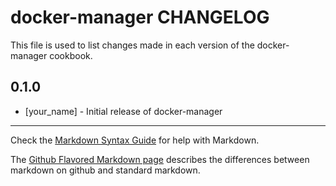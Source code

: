 # docker-manager CHANGELOG

This file is used to list changes made in each version of the docker-manager cookbook.

## 0.1.0
- [your_name] - Initial release of docker-manager

- - -
Check the [Markdown Syntax Guide](http://daringfireball.net/projects/markdown/syntax) for help with Markdown.

The [Github Flavored Markdown page](http://github.github.com/github-flavored-markdown/) describes the differences between markdown on github and standard markdown.
